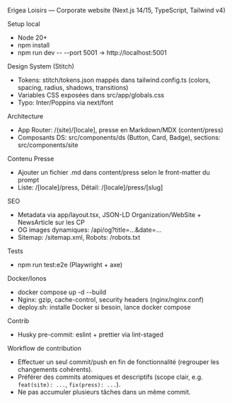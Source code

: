 Erigea Loisirs — Corporate website (Next.js 14/15, TypeScript, Tailwind v4)

Setup local

- Node 20+
- npm install
- npm run dev -- --port 5001 → http://localhost:5001

Design System (Stitch)

- Tokens: stitch/tokens.json mappés dans tailwind.config.ts (colors, spacing, radius, shadows, transitions)
- Variables CSS exposées dans src/app/globals.css
- Typo: Inter/Poppins via next/font

Architecture

- App Router: /(site)/[locale], presse en Markdown/MDX (content/press)
- Composants DS: src/components/ds (Button, Card, Badge), sections: src/components/site

Contenu Presse

- Ajouter un fichier .md dans content/press selon le front-matter du prompt
- Liste: /[locale]/press, Détail: /[locale]/press/[slug]

SEO

- Metadata via app/layout.tsx, JSON-LD Organization/WebSite + NewsArticle sur les CP
- OG images dynamiques: /api/og?title=...&date=...
- Sitemap: /sitemap.xml, Robots: /robots.txt

Tests

- npm run test:e2e (Playwright + axe)

Docker/Ionos

- docker compose up -d --build
- Nginx: gzip, cache-control, security headers (nginx/nginx.conf)
- deploy.sh: installe Docker si besoin, lance docker compose

Contrib

- Husky pre-commit: eslint + prettier via lint-staged

Workflow de contribution

- Effectuer un seul commit/push en fin de fonctionnalité (regrouper les changements cohérents).
- Préférer des commits atomiques et descriptifs (scope clair, e.g. `feat(site): ...`, `fix(press): ...`).
- Ne pas accumuler plusieurs tâches dans un même commit.
